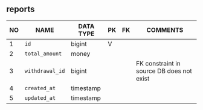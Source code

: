 
reports
----------------------------


NO | NAME | DATA TYPE | PK | FK | COMMENTS
---|------|-----------|----|----|-------------------
1|`id` | bigint | V |  | 
2|`total_amount` | money |  |  | 
3|`withdrawal_id` | bigint |  |  | FK constraint in source DB does not exist
4|`created_at` | timestamp |  |  | 
5|`updated_at` | timestamp |  |  | 
